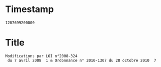 # Timestamp
```
1207699200000
```

# Title
```
Modifications par LOI n°2008-324
 du 7 avril 2008  1 & Ordonnance n° 2010-1307 du 28 octobre 2010  7
```